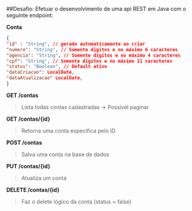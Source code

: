 ##Desafio:
Efetuar o desenvolvimento de uma api REST em Java com o seguinte endpoint:

**Conta**
``` json
{
"id" : "String", // gerado automaticamente ao criar
"numero": "String", // Somente digitos e no máximo 6 caracteres
"agencia": "String", // Somente digitos e no máximo 4 caracteres
"cpf": "String", // Somente digitos e no máximo 11 caracteres
"status": "Boolean", // Default ativo
"dataCriacao": LocalDate,
"dataAtualizacao" LocalDate,
}
```
**GET /contas**
> Lista todas contas cadastradas -> Possivel paginar

**GET /contas/{id}**
> Retorna uma conta especifica pelo ID

**POST /contas**
> Salva uma conta na base de dados

**PUT /contas/{id}**
> Atualiza um conta

**DELETE /contas/{id}**
> Faz o delete lógico da conta (status = false)
